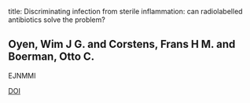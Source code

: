 title: Discriminating infection from sterile inflammation: can radiolabelled antibiotics solve the problem?

## Oyen, Wim J G. and Corstens, Frans H M. and Boerman, Otto C.
EJNMMI

<a href="https://doi.org/10.1007/s00259-004-1722-7">DOI</a>
